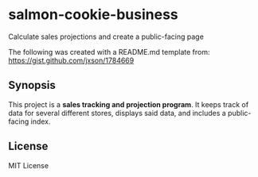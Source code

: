 # salmon-cookie-business
Calculate sales projections and create a public-facing page

The following was created with a README.md template from:
https://gist.github.com/jxson/1784669

## Synopsis

This project is a **sales tracking and projection program**. It keeps track of data for several different stores, displays said data, and includes a public-facing index.

## License

MIT License